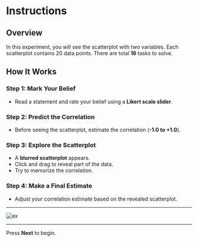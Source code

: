 # Instructions

## Overview

In this experiment, you will see the scatterplot with two variables. Each scatterplot contains 20 data points.
There are total **16** tasks to solve.


## How It Works

### Step 1: **Mark Your Belief**  
   - Read a statement and rate your belief using a **Likert scale slider**.  

### Step 2: **Predict the Correlation**  
   - Before seeing the scatterplot, estimate the correlation (**-1.0 to +1.0**).  

### Step 3: **Explore the Scatterplot**  
   - A **blurred scatterplot** appears.  
   - Click and drag to reveal part of the data.
   - Try to memorize the correlation.  

### Step 4: **Make a Final Estimate**  
   - Adjust your correlation estimate based on the revealed scatterplot.  

---

![ex](../gaze/assets/phase2_intro.png)

---

Press **Next** to begin.